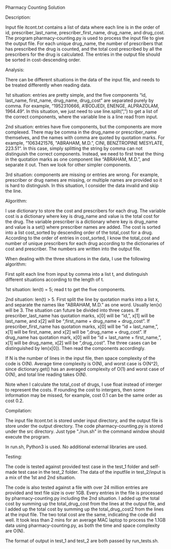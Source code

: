 Pharmacy Counting Solution

Description:

Input file itcont.txt contains a list of data where each line is in the order of id, prescriber_last_name, prescriber_first_name, 
drug_name, and drug_cost. The program pharmacy-counting.py is used to process the input file to give the output file. 
For each unique drug_name, the number of prescribers that has prescribed the drug is counted, and the total cost prescribed
by all the prescribers for the drug is calculated. The entries in the output file should be sorted in cost-descending order.

Analysis:

There can be different situations in the data of the input file, and needs to be treated differently when reading data.

1st situation: entries are pretty simple, and the five components “id, last_name, first_name, drug_name, drug_cost” are 
separated purely by comma. For example, “1952310666, A’BODJEDI, ENENGE, ALPRAZOLAM, 1964.49“. In this situation, we just
need to use line.split(“,”) to get a list of the correct components, where the variable line is a line read from input.

2nd situation: entries have five components, but the components are more complexed. There may be comma in the drug_name
 or prescriber_name themselves, and the names with comma are quoted by quotation marks. 
For example, “1063421576, "ABRAHAM, M.D.”, CINI, BENZTROPINE MESYLATE, 223.51“.
In this case, simply splitting the string by comma can not distinguish the correct components. Instead, we need to first
treat the thing in the quotation marks as one component like “ABRAHAM, M.D.”, and separate it out. Then we look for other
simpler components. 

3rd situation: components are missing or entries are wrong. For example, prescriber or drug names are missing, or multiple names
are provided so it is hard to distinguish. In this situation, I consider the data invalid and skip the line.

Algorithm:

I use dictionary to store the cost and prescribers for each drug. The variable cost is a dictionary where key is drug_name
and value is the total cost for the drug. The variable prescriber is a dictionary where key is drug_name and value is a
set() where prescriber names are added. The cost is sorted into a list cost_sorted by descending order of the total_cost
for a drug. According to the order of entries in cost_sorted, I know the total_cost and number of unique prescribers for
each drug according to the dictionaries of cost and prescriber. The numbers are written into the output file.

When dealing with the three situations in the data, I use the following algorithm:

First split each line from input by comma into a list t, and distinguish different situations according to the length of t.

1st situation: len(t) = 5; read t to get the five components.

2nd situation: len(t) > 5. First split the line by quotation marks into a list x, and separate the names like "ABRAHAM, M.D.”
as one word. Usually len(x) will be 3. The situation can future be divided into three cases. If prescriber_last_name has 
quotation marks, x[0] will be “id,”, x[1] will be last_name, and x[2] will be “,first_name + drug_name + drug_cost”.
If prescriber_first_name has quotation marks, x[0] will be “id + last_name,”, x[1] will be first_name, and x[2] will be
“,drug_name + drug_cost”. If drug_name has quotation mark, x[0] will be “id + last_name + first_name,”, x[1] will be 
drug_name, x[2] will be “,drug_cost”. The three cases can be distinguished by len(x[0]). Then read the components 
accordingly.

If N is the number of lines in the input file, then space complexity of the code is O(N). Average time complexity is O(N), 
and worst case is O(N^2), since dictionary.get() has an averaged complexity of O(1) and worst case of O(N), and total line
reading takes O(N). 

Note when I calculate the total_cost of drugs, I use float instead of interger to represent the costs. If rounding the cost to intergers, then some information may be missed, for example, cost 0.1 can be the same order as cost 0.2. 

Compilation:

The input file itcont.txt is stored under input directory, and the output file is store under the output directory. The code 
pharmacy-counting.py is stored under the src directory. Just type "./run.sh" in the command window should execute the program. 

In run.sh, Python3 is used. No additional external libraries are used. 

Testing:

The code is tested against provided test case in the test_1 folder and self-made test case in the test_2 folder.
The data of the inputfile in test_2/input is a mix of the 1st and 2nd situation. 

The code is also tested against a file with over 24 million entries are provided and text file 
size is over 1GB. Every entries in the file is processed by pharmacy-counting.py including the 2nd situation. I added up
the total cost by summing up the total_drug_cost from the lines at the output file, and I added up the total cost by
summing up the total_drug_cost2 from the lines at the input file. The two total cost are the same, indicating the code
did well. It took less than 2 mins for an average MAC laptop to process the 1.1GB data using pharmacy-counting.py, 
as both the time and space complexity are O(N). 

The format of output in test_1 and test_2 are both passed by run_tests.sh.




